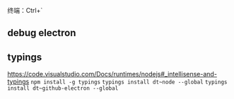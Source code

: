 终端：Ctrl+`

## debug electron

## typings
https://code.visualstudio.com/Docs/runtimes/nodejs#_intellisense-and-typings
`npm install -g typings`
`typings install dt~node --global`
`typings install dt~github-electron --global`